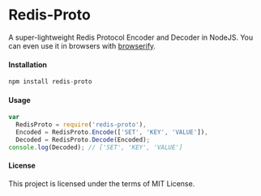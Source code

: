 Redis-Proto
==========
A super-lightweight Redis Protocol Encoder and Decoder in NodeJS. You can even use it in browsers with [browserify][browserify].

#### Installation

```js
npm install redis-proto
```

#### Usage

```js
var
  RedisProto = require('redis-proto'),
  Encoded = RedisProto.Encode(['SET', 'KEY', 'VALUE']),
  Decoded = RedisProto.Decode(Encoded);
console.log(Decoded); // ['SET', 'KEY', 'VALUE']
```

#### License
This project is licensed under the terms of MIT License.

[browserify]:https://github.com/substack/node-browserify